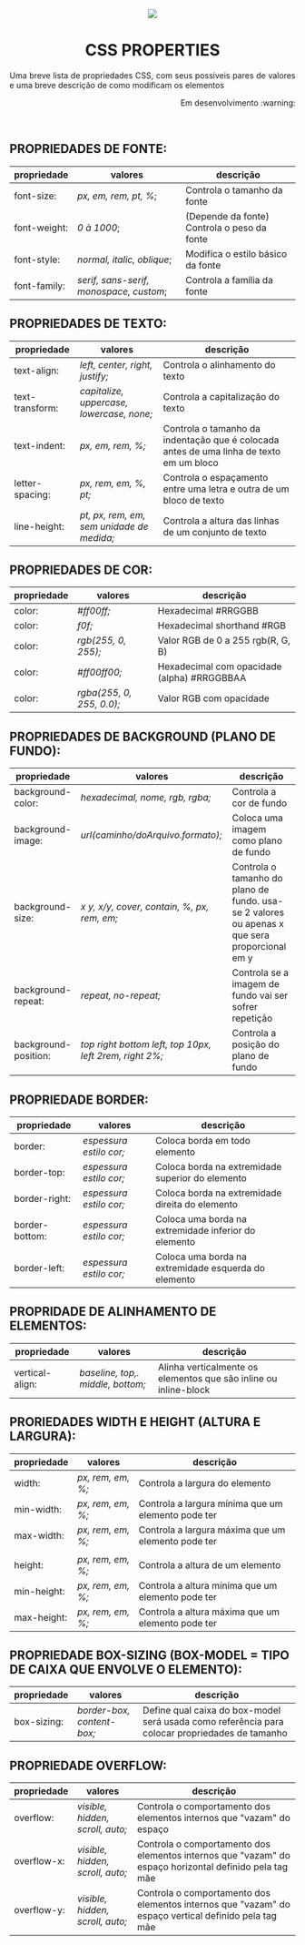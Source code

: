 <p align="center">
 <a href="w3">
  <img src="https://user-images.githubusercontent.com/106208340/197929811-a365caa9-e697-4e72-81e0-314f8167e5b7.png">
 </a>
</p>

<h1 align="center"> CSS PROPERTIES </h1>

 <p align="justify">Uma breve lista de propriedades CSS, com seus possiveis pares de valores e uma breve descrição de como modificam os elementos</p>
 <p align="right">Em desenvolvimento :warning:</p> 
 <br>


## PROPRIEDADES DE FONTE:
propriedade|valores|descrição
| -------- | -------- | -------- |
font-size:| *px, em, rem, pt, %*;|Controla o tamanho da fonte
font-weight:| *0 à 1000*;|(Depende da fonte) Controla o peso da fonte
font-style:| *normal, italic, oblique*;|Modifica o estilo básico da fonte
font-family:| *serif, sans-serif, monospace, custom*;|Controla a família da fonte


## PROPRIEDADES DE TEXTO:
propriedade|valores|descrição
| -------- | -------- | -------- |
text-align:|*left, center, right, justify;*|Controla o alinhamento do texto
text-transform:|*capitalize, uppercase, lowercase, none;*|Controla a capitalização do texto
text-indent:|*px, em, rem, %;*|Controla o tamanho da indentação que é colocada antes de uma linha de texto em um bloco
letter-spacing:|*px, rem, em, %, pt;*|Controla o espaçamento entre uma letra e outra de um bloco de texto
line-height:|*pt, px, rem, em, sem unidade de medida;*|Controla a altura das linhas de um conjunto de texto

## PROPRIEDADES DE COR:
propriedade|valores|descrição
| -------- | -------- | -------- |
color:|*#ff00ff;*|Hexadecimal #RRGGBB
color:|*f0f;*|Hexadecimal shorthand #RGB
color:|*rgb(255, 0, 255);*| Valor RGB de 0 a 255 rgb(R, G, B)
color:|*#ff00ff00;*|Hexadecimal com opacidade (alpha) #RRGGBBAA
color:|*rgba(255, 0, 255, 0.0);*|Valor RGB com opacidade

## PROPRIEDADES DE BACKGROUND (PLANO DE FUNDO):
propriedade|valores|descrição
| -------- | -------- | -------- |
background-color:|*hexadecimal, nome, rgb, rgba;*|Controla a cor de fundo
background-image:|*url(caminho/doArquivo.formato);*|Coloca uma imagem como plano de fundo
background-size:|*x y, x/y, cover, contain, %, px, rem, em;*|Controla o tamanho do plano de fundo. usa-se 2 valores ou apenas x que sera proporcional em y
background-repeat:|*repeat, no-repeat;*|Controla se a imagem de fundo vai ser sofrer repetição
background-position:|*top right bottom left, top 10px, left 2rem, right 2%;*|Controla a posição do plano de fundo

## PROPRIEDADE BORDER:
propriedade|valores|descrição
| -------- | -------- | -------- |
border:|*espessura estilo cor;*|Coloca borda em todo elemento
border-top:|*espessura estilo cor;*| Coloca borda na extremidade superior do elemento
border-right:|*espessura estilo cor;*|Coloca borda na extremidade direita do elemento
border-bottom:|*espessura estilo cor;*|Coloca uma borda na extremidade inferior do elemento
border-left:|*espessura estilo cor;*|Coloca uma borda na extremidade esquerda do elemento

## PROPRIDADE DE ALINHAMENTO DE ELEMENTOS:
propriedade|valores|descrição
| -------- | -------- | -------- |
vertical-align:|*baseline, top,. middle, bottom;*|Alinha verticalmente os elementos que são inline ou inline-block

## PRORIEDADES WIDTH E HEIGHT (ALTURA E LARGURA):
propriedade|valores|descrição
| -------- | -------- | -------- |
width:|*px, rem, em, %;*|Controla a largura do elemento
min-width:|*px, rem, em, %;*|Controla a largura mínima que um elemento pode ter
max-width:|*px, rem, em, %;*|Controla a largura máxima que um elemento pode ter
 | | 
height:|*px, rem, em, %;*|Controla a altura de um elemento
min-height:|*px, rem, em, %;*|Controla a altura mínima que um elemento pode ter
max-height:|*px, rem, em, %;*|Controla a altura máxima que um elemento pode ter

## PROPRIEDADE BOX-SIZING (BOX-MODEL = TIPO DE CAIXA QUE ENVOLVE O ELEMENTO):
propriedade|valores|descrição
| -------- | -------- | -------- |
box-sizing:|*border-box, content-box;*|Define qual caixa do box-model será usada como referência para colocar propriedades de tamanho

## PROPRIEDADE OVERFLOW:
propriedade|valores|descrição
| -------- | -------- | -------- |
overflow:|*visible, hidden, scroll, auto;*|Controla o comportamento dos elementos internos que "vazam" do espaço
overflow-x:|*visible, hidden, scroll, auto;*|Controla o comportamento dos elementos internos que "vazam" do espaço horizontal definido pela tag mãe
overflow-y:|*visible, hidden, scroll, auto;*|Controla o comportamento dos elementos internos que "vazam" do espaço vertical definido pela tag mãe
